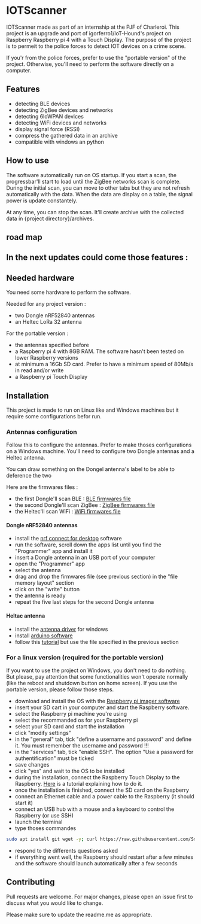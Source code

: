 # IOTScanner
IOTScanner made as part of an internship at the PJF of Charleroi. This project is an upgrade and port of igorferro1/IoT-Hound's project on Raspberry Raspberry pi 4 with a Touch Display. The purpose of the project is to permeit to the police forces to detect IOT devices on a crime scene.

If you'r from the police forces, prefer to use the "portable version" of the project. Otherwise, you'll need to perform the software directly on a computer.

## Features
- detecting BLE devices
- detecting ZigBee devices and networks
- detecting 6loWPAN devices
- detecting WiFi devices and networks
- display signal force (RSSI)
- compress the gathered data in an archive
- compatible with windows an python

## How to use
The software automatically run on OS startup.
If you start a scan, the progressbar'll start to load until the ZigBee networks scan is complete.
During the initial scan, you can move to other tabs but they are not refresh automatically with the data.
When the data are display on a table, the signal power is update constantely.

At any time, you can stop the scan. It'll create archive with the collected data in {project directory}/archives.

## road map
In the next updates could come those features :
- 

## Needed hardware
You need some hardware to perform the software.

Needed for any project version :
- two Dongle nRF52840 antennas
- an Heltec LoRa 32 antenna

For the portable version :
- the antennas specified before
- a Raspberry pi 4 with 8GB RAM. The software hasn't been tested on lower Raspberry versions
- at minimum a 16Gb SD card. Prefer to have a minimum speed of 80Mb/s in read and/or write
- a Raspberry pi Touch Display

## Installation
This project is made to run on Linux like and Windows machines but it require some configurations befor run.

### Antennas configuration
Follow this to configure the antennas. Prefer to make thoses configurations on a Windows machine.
You'll need to configure two Dongle antennas and a Heltec antenna.

You can draw something on the Dongel antenna's label to be able to deference the two

Here are the firmwares files :
- the first Dongle'll scan BLE : [BLE firmwares file](https://github.com/SmAlios/IOTScanner/blob/main/firmwares/sniffer_nrf52840dongle_ble.hex)
- the second Dongle'll scan ZigBee : [ZigBee firmwares file](https://github.com/SmAlios/IOTScanner/blob/main/firmwares/sniffer_nrf52840dongle_802154.hex)
- the Heltec'll scan WiFi : [WiFi firmwares file](https://github.com/SmAlios/IOTScanner/blob/main/firmwares/sniffer_heltec_wifi_lora_v2/sniffer_heltec_wifi_lora_v2.ino)

#### Dongle nRF52840 antennas
- install the [nrf connect for desktop](https://www.nordicsemi.com/Products/Development-tools/nrf-connect-for-desktop/download) software
- run the software, scroll down the apps list until you find the "Programmer" app and install it
- insert a Dongle antenna in an USB port of your computer
- open the "Programmer" app
- select the antenna
- drag and drop the firmwares file (see previous section) in the "file memory layout" section
- click on the "write" button
- the antenna is ready
- repeat the five last steps for the second Dongle antenna

#### Heltac antenna
- install the [antenna driver](https://www.silabs.com/developers/usb-to-uart-bridge-vcp-drivers?tab=downloads) for windows
- install [arduino software](https://www.arduino.cc/en/software)
- follow this [tutorial](https://github.com/HelTecAutomation/Heltec_ESP32) but use the file specified in the previous section

### For a linux version (required for the portable version)
If you want to use the project on Windows, you don't need to do nothing. But please, pay attention that some functionalities won't operate normally (like the reboot and shutdown button on home screen). If you use the portable version, please follow those steps.

- download and install the OS with the [Raspberry pi imager software](https://www.raspberrypi.com/software/)
- insert your SD cart in your computer and start the Raspberry software.
- select the Raspberry pi machine you're using
- select the recommanded os for your Raspberry pi
- select your SD card and start the installation
- click "modify settings"
- in the "general" tab, tick "define a username and password" and define it. You must remember the username and password !!!
- in the "services" tab, tick "enable SSH". The option "Use a password for authentification" must be ticked
- save changes
- click "yes" and wait to the OS to be installed
- during the installation, connect the Raspberry Touch Display to the Raspberry. [Here](https://youtu.be/MQF3eQTiIpI) is a tutorial explaining how to do it.
- once the installation is finished, connect the SD card on the Raspberry
- connect an Ethernet cable and a power cable to the Raspberry (it should start it)
- connect an USB hub with a mouse and a keyboard to control the Raspberry (or use SSH)
- launch the terminal
- type thoses commandes
```bash
sudo apt install git wget -y; curl https://raw.githubusercontent.com/SmAlios/IOTScanner/main/os_modifications.sh --output 'os_modifications.sh'; sudo chmod +x os_modifications.sh; ./os_modifications.sh
```
- respond to the differents questions asked
- if everything went well, the Raspberry should restart after a few minutes and the software should launch automatically after a few seconds

## Contributing
Pull requests are welcome. For major changes, please open an issue first to discuss what you would like to change.

Please make sure to update the readme.me as appropriate.